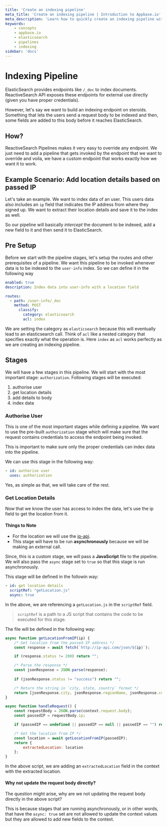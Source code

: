 ```yaml
---
title: 'Create an indexing pipeline'
meta_title: 'Create an indexing pipeline | Introduction to Appbase.io'
meta_description: 'Learn how to quickly create an indexing pipeline with ReactiveSearch'
keywords:
    - concepts
    - appbase.io
    - elasticsearch
    - pipelines
    - indexing
sidebar: 'docs'
---
```


# Indexing Pipeline

ElasticSearch provides endpoints like `/_doc` to index documents. ReactiveSearch API exposes these endpoints for external use directly (given you have proper credentials).

However, let's say we want to build an indexing endpoint on steroids. Something that lets the users send a request body to be indexed and then, some fields are added to this body before it reaches ElasticSearch.

## How?

ReactiveSearch Pipelines makes it very easy to override any endpoint. We just need to add a pipeline that gets invoked by the endpoint that we want to override and voila, we have a custom endpoint that works exactly how we want it to work.

## Example Scenario: Add location details based on passed IP

Let's take an example. We want to index data of an user. This users data also includes an `ip` field that indicates the IP address from where they signed up. We want to extract their location details and save it to the index as well.

So our pipeline will basically _intercept_ the document to be indexed, add a new field to it and then send it to ElasticSearch.

## Pre Setup

Before we start with the pipeline stages, let's setup the routes and other prerequisites of a pipeline. We want this pipeline to be invoked whenever data is to be indexed to the `user-info` index. So we can define it in the following way

```yaml
enabled: true
description: Index data into user-info with a location field

routes:
  - path: /user-info/_doc
    method: POST
      classify:
        category: elasticsearch
        acl: index
```

We are setting the category as `elasticsearch` because this will eventually lead to an elasticsearch call. Think of `acl` like a nested category that specifies exactly what the operation is. Here `index` as `acl` works perfectly as we are creating an indexing pipeline.

## Stages

We will have a few stages in this pipeline. We will start with the most important stage: `authorization`. Following stages will be executed:

1. authorise user
2. get location details
3. add details to body
3. index data

### Authorise User

This is one of the most important stages while defining a pipeline. We want to use the pre-built `authorization` stage which will make sure that the request contains credentials to access the endpoint being invoked.

This is important to make sure only the proper credentials can index data into the pipeline.

We can use this stage in the following way:

```yaml
- id: authorise user
  uses: authorization
```

Yes, as simple as that, we will take care of the rest.

### Get Location Details

Now that we know the user has access to index the data, let's use the ip field to get the location from it.

#### Things to Note

- For the location we will use the [ip-api](https://ip-api.com/docs/api:json).
- This stage will have to be run **asynchronously** because we will be making an external call.

Since, this is a custom stage, we will pass a **JavaScript** file to the pipeline. We will also pass the `async` stage set to `true` so that this stage is run asynchronously.

This stage will be defined in the followin way:

```yaml
- id: get location details
  scriptRef: "getLocation.js"
  async: true
```

In the above, we are referencing a `getLocation.js` in the `scriptRef` field.

> `scriptRef` is a path to a JS script that contains the code to be executed for this stage.

The file will be defined in the following way:

```js
async function getLocationFromIP(ip) {
    /* Get location from the passed IP address */
    const response = await fetch(`http://ip-api.com/json/${ip}`);

    if (response.status != 200) return "";

    /* Parse the response */
    const jsonResponse = JSON.parse(response);
    
    if (jsonResponse.status != "success") return "";

    /* Return the string in `city, state, country` format */
    return [jsonResponse.city, jsonResponse.regionName, jsonResponse.country].join(", ");
}

async function handleRequest() {
    const requestBody = JSON.parse(context.request.body);
    const passedIP = requestBody.ip;

    if (passedIP == undefined || passedIP == null || passedIP == "") return {};

    /* Get the location from IP */
    const location = await getLocationFromIP(passedIP);
    return {
        extractedLocation: location
    };
}
```

In the above script, we are adding an `extractedLocation` field in the context with the extracted location.

#### Why not update the request body directly?

The question might arise, why are we not updating the request body directly in the above script?

This is because stages that are running asynchronously, or in other words, that have the `async: true` set are not allowed to update the context values but they are allowed to add new fields to the context.

